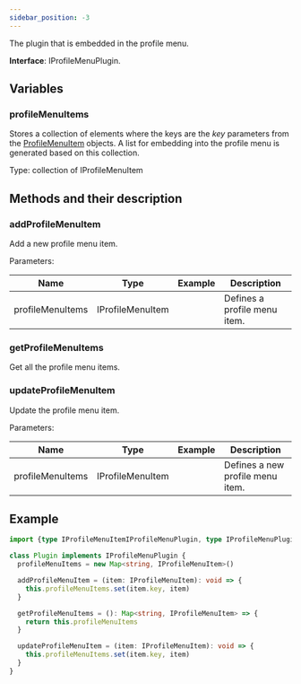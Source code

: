 ```yaml
---
sidebar_position: -3
---
```


The plugin that is embedded in the profile menu.

**Interface**: IProfileMenuPlugin.

## Variables

### profileMenuItems

Stores a collection of elements where the keys are the *key* parameters from the [ProfileMenuItem](../Plugin%20Items/ProfileMenuItem.md) objects. A list for embedding into the profile menu is generated based on this collection.

Type: collection of IProfileMenuItem

## Methods and their description

### addProfileMenuItem

Add a new profile menu item.

Parameters:

| Name             | Type             | Example | Description                  |
| ---------------- | ---------------- | ------- | ---------------------------- |
| profileMenuItems | IProfileMenuItem |         | Defines a profile menu item. |

### getProfileMenuItems

Get all the profile menu items.

### updateProfileMenuItem

Update the profile menu item.

Parameters:

| Name             | Type             | Example | Description                      |
| ---------------- | ---------------- | ------- | -------------------------------- |
| profileMenuItems | IProfileMenuItem |         | Defines a new profile menu item. |

## Example

``` ts
import {type IProfileMenuItemIProfileMenuPlugin, type IProfileMenuPlugin} from "@onlyoffice/docspace-plugin-sdk"

class Plugin implements IProfileMenuPlugin {
  profileMenuItems = new Map<string, IProfileMenuItem>()

  addProfileMenuItem = (item: IProfileMenuItem): void => {
    this.profileMenuItems.set(item.key, item)
  }

  getProfileMenuItems = (): Map<string, IProfileMenuItem> => {
    return this.profileMenuItems
  }

  updateProfileMenuItem = (item: IProfileMenuItem): void => {
    this.profileMenuItems.set(item.key, item)
  }
}
```
